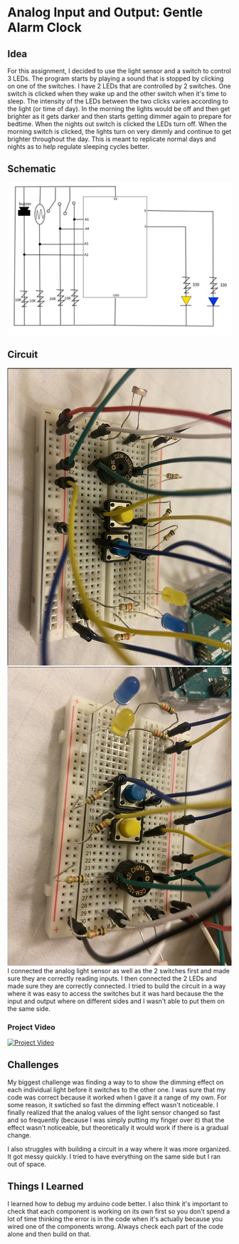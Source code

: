 # Analog Input and Output: Gentle Alarm Clock


## Idea

For this assignment, I decided to use the light sensor and a switch to control 3 LEDs. The program starts by playing a sound that is stopped by clicking on one of the switches. I have 2 LEDs that are controlled by 2 switches. One switch is clicked when they wake up and the other switch when it's time to sleep. The intensity of the LEDs between the two clicks varies according to the light (or time of day). In the morning the lights would be off and then get brighter as it gets darker and then starts getting dimmer again to prepare for bedtime. When the nights out switch is clicked the LEDs turn off. When the morning switch is clicked, the lights turn on very dimmly and continue to get brighter throughout the day. This is meant to replicate normal days and nights as to help regulate sleeping cycles better. 

## Schematic

![](images/schematic.png)

## Circuit
![](images/circuit1.png)
![](images/circuit2.png)
I connected the analog light sensor as well as the 2 switches first and made sure they are correctly reading inputs. I then connected the 2 LEDs and made sure they are correctly connected. I tried to build the circuit in a way where it was easy to access the switches but it was hard because the the input and output where on different sides and I wasn't able to put them on the same side. 

### Project Video
[![Project Video](https://img.youtube.com/vi/xhTeAuuj-7I/0.jpg)](https://youtu.be/xhTeAuuj-7I)

## Challenges

My biggest challenge was finding a way to to show the dimming effect on each individual light before it switches to the other one. I was sure that my code was correct because it worked when I gave it a range of my own. For some reason, it swtiched so fast the dimming effect wasn't noticeable. I finally realized that the analog values of the light sensor changed so fast and so frequently (because I was simply putting my finger over it) that the effect wasn't noticeable, but theoretically it would work if there is a gradual change.

I also struggles with building a circuit in a way where it was more organized. It got messy quickly. I tried to have everything on the same side but I ran out of space.

## Things I Learned

I learned how to debug my arduino code better. I also think it's important to check that each component is working on its own first so you don't spend a lot of time thinking the error is in the code when it's actually because you wired one of the components wrong. Always check each part of the code alone and then build on that.

